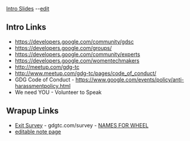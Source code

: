 [Intro Slides](https://docs.google.com/presentation/d/1LTeaX-13TdGpy-xHi5BWUdiz_29PIlgPcMWkuWbO84s/pub?start=true&loop=true&delayms=5000)   --[edit](https://docs.google.com/presentation/d/1LTeaX-13TdGpy-xHi5BWUdiz_29PIlgPcMWkuWbO84s/edit)

## Intro Links
- https://developers.google.com/community/gdsc
- https://developers.google.com/groups/
- https://developers.google.com/community/experts
- https://developers.google.com/womentechmakers
- http://meetup.com/gdg-tc
- http://www.meetup.com/gdg-tc/pages/code_of_conduct/
- GDG Code of Conduct - https://www.google.com/events/policy/anti-harassmentpolicy.html
- We need YOU - Volunteer to Speak

## Wrapup Links
- [Exit Survey](https://gdgtc.com/survey) - gdgtc.com/survey   - [NAMES FOR WHEEL](https://docs.google.com/spreadsheets/d/1t8y74vOVforwEiS54tpAZ3K2cCBrMT7eD5SjUVM9q_Y/edit#gid=1313331731)
- [editable note page](https://lloydlentz.com/gdg/note.html)
